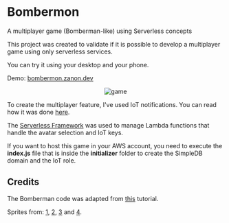 # Bombermon  
A multiplayer game (Bomberman-like) using Serverless concepts

This project was created to validate if it is possible to develop a multiplayer game using only serverless services.

You can try it using your desktop and your phone.

Demo: [bombermon.zanon.dev](http://bombermon.zanon.dev)

<p align="center">
  <img src="https://github.com/diegozanon/bombermon/blob/master/frontend/assets/game.png?raw=true" alt="game">
</p>

To create the multiplayer feature, I've used IoT notifications. You can read how it was done [here](https://web.archive.org/web/20200930220520/https://zanon.io/posts/serverless-notifications-on-aws).

The [Serverless Framework](https://serverless.com) was used to manage Lambda functions that handle the avatar selection and IoT keys.

If you want to host this game in your AWS account, you need to execute the **index.js** file that is inside the **initializer** folder to create the SimpleDB domain and the IoT role.

## Credits

The Bomberman code was adapted from [this](https://phaser.io/news/2015/11/bomberman-tutorial-part1) tutorial.

Sprites from: [1](http://wesleyfg.deviantart.com/art/Hoenn-People-OW-in-BW-style-274475232), [2](http://chaoticcherrycake.deviantart.com/art/Pokemon-Tileset-From-Public-Tiles-358379026), [3](https://www.pinterest.com/pin/474566879457682866/) and [4](https://www.spriters-resource.com/resources/sheets/36/39327.png).
